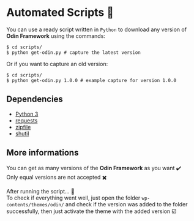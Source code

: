 # Automated Scripts :rocket:
You can use a ready script written in `Python` to download any version of **Odin Framework** using the commands: 
```shell
$ cd scripts/
$ python get-odin.py # capture the latest version
```

Or if you want to capture an old version: 
```shell
$ cd scripts/
$ python get-odin.py 1.0.0 # example capture for version 1.0.0 
```
## Dependencies
* [Python 3](https://www.python.org/download/releases/3.0/)
* [requests](http://docs.python-requests.org/en/master/)
* [zipfile](https://docs.python.org/3/library/zipfile.html)
* [shutil](https://docs.python.org/3/library/shutil.html)

## More informations
You can get as many versions of the **Odin Framework** as you want :heavy_check_mark: \
Only equal versions are not accepted :heavy_multiplication_x:

After running the script... :running: \
To check if everything went well, just open the folder `wp-contents/themes/odin/` and check if the version was added to the folder successfully, then just activate the theme with the added version :ballot_box_with_check:
